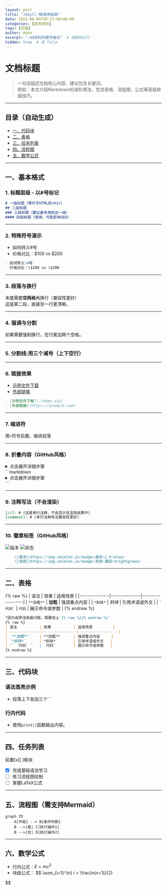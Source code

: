 ```yaml
---
layout: post
title: "Jekyll MD使用指南"
date: 2022-08-04T10:27:00+08:00
categories: [其他资料]
tags: [实操]
author: Aoke
excerpt: ".md资料的撰写格式"  # 或删除此行
hidden: true  # 或 false
---
```


# 文档标题
> 一句话描述文档核心内容，建议包含关键词。  
> 例如：本文介绍Markdown的进阶用法，包含表格、流程图、公式等高级排版技巧。

---

## 目录（自动生成）
- [一、代码块](#一代码块)
- [二、表格](#二表格)
- [三、任务列表](#三任务列表)
- [四、流程图](#四流程图)
- [五、数学公式](#五数学公式)

---
## 一、基本格式
### 1. 标题层级 - 以#号标记
```markdown
# 一级标题（等价于HTML的<h1>）
## 二级标题
### 三级标题（建议最多用到这一级）
#### 四级标题（慎用，可能影响SEO）
```

---

### 2. 特殊符号演示
- 如何转义\#号
- 价格对比：\$100 vs \$200
  
```markdown
- 如何转义\#号
- 价格对比：\$100 vs \$200
```

---

### 3. 段落与换行
末尾需要**空两格**再换行（兼容性更好）  
这是第二段，直接空一行更清晰。

---

### 4. 强调与分割
如果需要强制换行，在行尾加两个空格。

---

### 5. 分割线:用三个减号（上下空行）

---

### 6. 链接效果
- [示例文件下载](./demo.zip)  
- [外部链接](https://example.com)  
```markdown
- [示例文件下载](./demo.zip)  
- [外部链接](https://example.com)
```

---

### 7. 缩进符
用`>`符号前置，缩进段落

---

### 8. 折叠内容（GitHub风格）
<details>
<summary>点击展开详细步骤</summary>
1. 隐藏内容1  
2. 隐藏内容2
</details>
```markdown
<details>
<summary>点击展开详细步骤</summary>
1. 第一步  
2. 第二步
</details>
```

---

### 9. 注释写法（不会渲染）
```markdown
[//]: # (这是单行注释，不会显示在渲染结果中)
[comment]: # (多行注释写法兼容性更好)
```

---

### 10. 徽章标签（GitHub风格）
![版本](https://img.shields.io/badge/版本-1.0-blue)
![状态](https://img.shields.io/badge/状态-稳定-brightgreen)

```markdown
    ![版本](https://img.shields.io/badge/版本-1.0-blue)
    ![状态](https://img.shields.io/badge/状态-稳定-brightgreen)
```

---

## 二、表格
{% raw %}
| 语法          | 效果          | 适用场景         |
|---------------|---------------|------------------|
| `**加粗**`    | ​**加粗**      | 强调重点内容     |
| `*斜体*`      | *斜体*        | 引用术语或外文   |
| `` `代码` ``  | `代码`        | 展示命令或参数   |
{% endraw %}
```markdown
*因为自带渲染器问题，需要加上`{% raw %}{% endraw %}`
{% raw %}
| 语法          | 效果          | 适用场景         |
|---------------|---------------|------------------|
| `**加粗**`    | ​**加粗**      | 强调重点内容     |
| `*斜体*`      | *斜体*        | 引用术语或外文   |
| `` `代码` ``  | `代码`        | 展示命令或参数   |
{% endraw %}
```

---

## 三、代码块
### 语法高亮示例
- 段落上下各加三个```

### 行内代码
- 使用`print()`函数输出内容。

---

## 四、任务列表
前置[x][ ]板块
- [x] 完成基础语法学习
- [ ] 练习流程图绘制
- [ ] 掌握LaTeX公式

---

## 五、流程图（需支持Mermaid）
```mermaid
graph TD
    A[开始] --> B{条件判断}
    B -->|是| C[执行操作1]
    B -->|否| D[执行操作2]
```

---

## 六、数学公式
- 行内公式：$E=mc^2$
- 块级公式：
$$
\sum_{i=1}^{n} i = \frac{n(n+1)}{2}

$$
